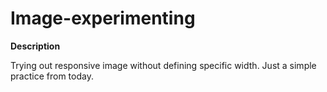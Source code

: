 # Image-experimenting

**Description**

Trying out responsive image without defining specific width. Just a simple practice from today.

